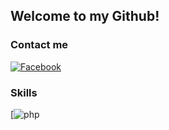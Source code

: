 ## Welcome to my Github! 

### Contact me
                  
[![Facebook](https://img.shields.io/badge/facebook-%231877F2.svg?&style=for-the-badge&logo=facebook&logoColor=white)](https://www.facebook.com/profile.php?id=100035666768787)

### Skills
[![php]([https://upload.wikimedia.org/wikipedia/commons/thumb/2/27/PHP-logo.svg/640px-PHP-logo.svg.png](https://github.com/LeTuandev/LeTuandev))
